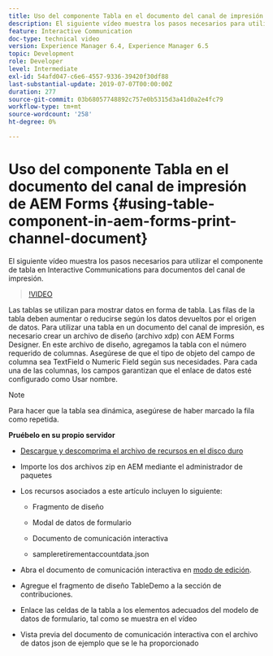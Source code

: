```yaml
---
title: Uso del componente Tabla en el documento del canal de impresión de AEM Forms
description: El siguiente vídeo muestra los pasos necesarios para utilizar el componente de tabla en Interactive Communications para documentos del canal de impresión.
feature: Interactive Communication
doc-type: technical video
version: Experience Manager 6.4, Experience Manager 6.5
topic: Development
role: Developer
level: Intermediate
exl-id: 54afd047-c6e6-4557-9336-39420f30df88
last-substantial-update: 2019-07-07T00:00:00Z
duration: 277
source-git-commit: 03b68057748892c757e0b5315d3a41d0a2e4fc79
workflow-type: tm+mt
source-wordcount: '258'
ht-degree: 0%

---
```


# Uso del componente Tabla en el documento del canal de impresión de AEM Forms {#using-table-component-in-aem-forms-print-channel-document}

El siguiente vídeo muestra los pasos necesarios para utilizar el componente de tabla en Interactive Communications para documentos del canal de impresión.

>[!VIDEO](https://video.tv.adobe.com/v/27769?quality=12&learn=on)

Las tablas se utilizan para mostrar datos en forma de tabla. Las filas de la tabla deben aumentar o reducirse según los datos devueltos por el origen de datos. Para utilizar una tabla en un documento del canal de impresión, es necesario crear un archivo de diseño (archivo xdp) con AEM Forms Designer. En este archivo de diseño, agregamos la tabla con el número requerido de columnas. Asegúrese de que el tipo de objeto del campo de columna sea TextField o Numeric Field según sus necesidades. Para cada una de las columnas, los campos garantizan que el enlace de datos esté configurado como Usar nombre.

>[!NOTE]
>
>Para hacer que la tabla sea dinámica, asegúrese de haber marcado la fila como repetida.

**Pruébelo en su propio servidor**

* [Descargue y descomprima el archivo de recursos en el disco duro](assets/usingtablesinprintchannel.zip)

* Importe los dos archivos zip en AEM mediante el administrador de paquetes

* Los recursos asociados a este artículo incluyen lo siguiente:

   * Fragmento de diseño

   * Modal de datos de formulario

   * Documento de comunicación interactiva
   * sampleretirementaccountdata.json

* Abra el documento de comunicación interactiva en [modo de edición](http://localhost:4502/editor.html/content/forms/af/401kstatement/tablesinprintdocument/channels/print.html).

* Agregue el fragmento de diseño TableDemo a la sección de contribuciones.
* Enlace las celdas de la tabla a los elementos adecuados del modelo de datos de formulario, tal como se muestra en el vídeo

* Vista previa del documento de comunicación interactiva con el archivo de datos json de ejemplo que se le ha proporcionado
